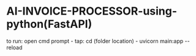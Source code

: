 # AI-INVOICE-PROCESSOR-using-python(FastAPI) 
to run: open cmd prompt - tap: cd (folder location) - uvicorn main:app --reload
